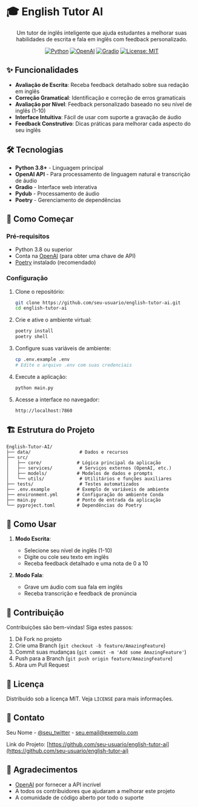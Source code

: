 # 🎓 English Tutor AI

<div align="center">
  <p>Um tutor de inglês inteligente que ajuda estudantes a melhorar suas habilidades de escrita e fala em inglês com feedback personalizado.</p>
  
  [![Python](https://img.shields.io/badge/Python-3.8+-blue.svg)](https://www.python.org/)
  [![OpenAI](https://img.shields.io/badge/OpenAI-API-412991.svg)](https://openai.com/)
  [![Gradio](https://img.shields.io/badge/Gradio-UI-FF4B4B.svg)](https://gradio.app/)
  [![License: MIT](https://img.shields.io/badge/License-MIT-yellow.svg)](https://opensource.org/licenses/MIT)
</div>

## ✨ Funcionalidades

- **Avaliação de Escrita**: Receba feedback detalhado sobre sua redação em inglês
- **Correção Gramatical**: Identificação e correção de erros gramaticais
- **Avaliação por Nível**: Feedback personalizado baseado no seu nível de inglês (1-10)
- **Interface Intuitiva**: Fácil de usar com suporte a gravação de áudio
- **Feedback Construtivo**: Dicas práticas para melhorar cada aspecto do seu inglês

## 🛠️ Tecnologias

- **Python 3.8+** - Linguagem principal
- **OpenAI API** - Para processamento de linguagem natural e transcrição de áudio
- **Gradio** - Interface web interativa
- **Pydub** - Processamento de áudio
- **Poetry** - Gerenciamento de dependências

## 🚀 Como Começar

### Pré-requisitos

- Python 3.8 ou superior
- Conta na [OpenAI](https://openai.com/) (para obter uma chave de API)
- [Poetry](https://python-poetry.org/) instalado (recomendado)

### Configuração

1. Clone o repositório:
   ```bash
   git clone https://github.com/seu-usuario/english-tutor-ai.git
   cd english-tutor-ai
   ```

2. Crie e ative o ambiente virtual:
   ```bash
   poetry install
   poetry shell
   ```

3. Configure suas variáveis de ambiente:
   ```bash
   cp .env.example .env
   # Edite o arquivo .env com suas credenciais
   ```

4. Execute a aplicação:
   ```bash
   python main.py
   ```

5. Acesse a interface no navegador:
   ```
   http://localhost:7860
   ```

## 🏗️ Estrutura do Projeto

```
English-Tutor-AI/
├── data/                  # Dados e recursos
├── src/
│   ├── core/             # Lógica principal da aplicação
│   ├── services/          # Serviços externos (OpenAI, etc.)
│   ├── models/           # Modelos de dados e prompts
│   └── utils/             # Utilitários e funções auxiliares
├── tests/                 # Testes automatizados
├── .env.example          # Exemplo de variáveis de ambiente
├── environment.yml       # Configuração do ambiente Conda
├── main.py               # Ponto de entrada da aplicação
└── pyproject.toml        # Dependências do Poetry
```

## 📝 Como Usar

1. **Modo Escrita**:
   - Selecione seu nível de inglês (1-10)
   - Digite ou cole seu texto em inglês
   - Receba feedback detalhado e uma nota de 0 a 10

2. **Modo Fala**:
   - Grave um áudio com sua fala em inglês
   - Receba transcrição e feedback de pronúncia

## 🤝 Contribuição

Contribuições são bem-vindas! Siga estes passos:

1. Dê Fork no projeto
2. Crie uma Branch (`git checkout -b feature/AmazingFeature`)
3. Commit suas mudanças (`git commit -m 'Add some AmazingFeature'`)
4. Push para a Branch (`git push origin feature/AmazingFeature`)
5. Abra um Pull Request

## 📄 Licença

Distribuído sob a licença MIT. Veja `LICENSE` para mais informações.

## 📧 Contato

Seu Nome - [@seu_twitter](https://twitter.com/seu_twitter) - seu.email@exemplo.com

Link do Projeto: [https://github.com/seu-usuario/english-tutor-ai](https://github.com/seu-usuario/english-tutor-ai)

## 🙏 Agradecimentos

- [OpenAI](https://openai.com/) por fornecer a API incrível
- A todos os contribuidores que ajudaram a melhorar este projeto
- A comunidade de código aberto por todo o suporte
